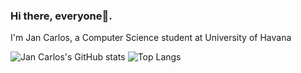 ### Hi there, everyone👋.
I'm Jan Carlos, a Computer Science student at University of Havana 

![Jan Carlos's GitHub stats](https://github-readme-stats.vercel.app/api?username=wwJCarlosPG&show_icons=true&theme=dracula)
![Top Langs](https://github-readme-stats.vercel.app/api/top-langs/?username=wwJCarlosPG&layout=compact&theme=dracula)

<!--
**wwJCarlosPG/wwJCarlosPG** is a ✨ _special_ ✨ repository because its `README.md` (this file) appears on your GitHub profile.

Here are some ideas to get you started:

- 🔭 I’m currently working on ...
- 🌱 I’m currently learning ...
- 👯 I’m looking to collaborate on ...
- 🤔 I’m looking for help with ...
- 💬 Ask me about ...
- 📫 How to reach me: ...
- 😄 Pronouns: ...
- ⚡ Fun fact: ...
-->
